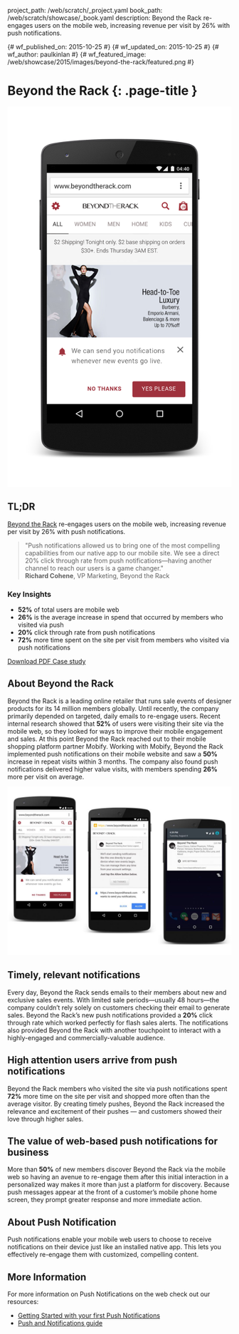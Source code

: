 project_path: /web/scratch/_project.yaml
book_path: /web/scratch/showcase/_book.yaml
description: Beyond the Rack re-engages users on the mobile web, increasing revenue per visit by 26% with push notifications.

{# wf_published_on: 2015-10-25 #}
{# wf_updated_on: 2015-10-25 #}
{# wf_author: paulkinlan #}
{# wf_featured_image: /web/showcase/2015/images/beyond-the-rack/featured.png #}

# Beyond the Rack {: .page-title }

<img src="images/beyond-the-rack/btr-1.png" class="attempt-right">

## TL;DR

[Beyond the Rack](https://www.beyondtherack.com) re-engages users on the
mobile web, increasing revenue per visit by 26% with push notifications.
  
> "Push notifications allowed us to bring one of the most compelling
> capabilities from our native app to our mobile site. We see a direct 20%
> click through rate from push notifications—having another channel to reach
> our users is a game changer."<br>
> <b>Richard Cohene</b>, VP Marketing, Beyond the Rack

### Key Insights

* **52%** of total users are mobile web
* **26%** is the average increase in spend that occurred by members who visited via push
* **20%** click through rate from push notifications
* **72%** more time spent on the site per visit from members who visited via push notifications

<a class="button button-primary" href="pdfs/btr-web-push-casestudy.pdf">
  Download PDF Case study
</a>

<div class="wf-clear"></div>

## About Beyond the Rack

Beyond the Rack is a leading online retailer that runs sale events of designer products
for its 14 million members globally. Until recently, the company primarily depended on 
targeted, daily emails to re-engage users. Recent internal research showed that **52%** of 
users were visiting their site via the mobile web, so they looked for ways to improve 
their mobile engagement and sales. At this point Beyond the Rack reached out to their 
mobile shopping platform partner Mobify. Working with Mobify, Beyond the Rack implemented 
push notifications on their mobile website and saw a **50%** increase in repeat visits within 
3 months. The company also found push notifications delivered higher value visits, with 
members spending **26%** more per visit on average.

<img src="images/beyond-the-rack/btr-steps.jpg" alt="Three steps of Push: Ask, Register, Engage">

## Timely, relevant notifications

Every day, Beyond the Rack sends emails to their members about new and exclusive sales 
events. With limited sale periods—usually 48 hours—the company couldn’t rely solely on 
customers checking their email to generate sales. Beyond the Rack’s new push notifications 
provided a **20%** click through rate which worked perfectly for flash sales alerts. The 
notifications also provided Beyond the Rack with another touchpoint to interact with a 
highly-engaged and commercially-valuable audience.

## High attention users arrive from push notifications

Beyond the Rack members who visited the site via push notifications  spent **72%** more 
time on the site per visit and shopped more often than the average visitor. By creating 
timely pushes, Beyond the Rack increased the relevance and excitement of their pushes &mdash; and 
customers showed their love through higher sales.

## The value of web-based push notifications for business

More than **50%** of new members discover Beyond the Rack via the mobile web so having an 
avenue to re-engage them after this initial interaction in a personalized way makes it more 
than just a platform for discovery. Because push messages appear at the front of a customer’s 
mobile phone home screen, they prompt greater response and more immediate action.

## About Push Notification

Push notifications enable your mobile web users to choose to receive notifications on their
device just like an installed native app. This lets you effectively re-engage them with customized, 
compelling content.

## More Information

For more information on Push Notifications on the web check out our resources:

* [Getting Started with your first Push Notifications](/web/fundamentals/getting-started/push-notifications/)
* [Push and Notifications guide](/web/fundamentals/engage-and-retain/push-notifications/)
